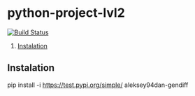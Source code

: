 # python-project-lvl2

[![Build Status](https://travis-ci.org/Aleksey94Dan/python-project-lvl2.svg?branch=master)](https://travis-ci.org/Aleksey94Dan/python-project-lvl2)

1. [Instalation](#Instalation)

## Instalation
pip install -i https://test.pypi.org/simple/ aleksey94dan-gendiff

